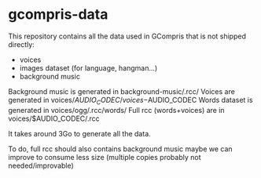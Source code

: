 # gcompris-data
This repository contains all the data used in GCompris that is not shipped directly:
* voices
* images dataset (for language, hangman...)
* background music

Background music is generated in background-music/.rcc/
Voices are generated in voices/$AUDIO_CODEC/voices-$AUDIO_CODEC
Words dataset is generated in voices/ogg/.rcc/words/
Full rcc (words+voices) are in voices/$AUDIO_CODEC/.rcc

It takes around 3Go to generate all the data.

To do, full rcc should also contains background music
maybe we can improve to consume less size (multiple copies probably not needed/improvable)
